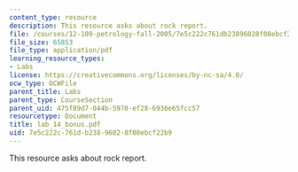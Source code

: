 ```yaml
---
content_type: resource
description: This resource asks about rock report.
file: /courses/12-109-petrology-fall-2005/7e5c222c761db23896028f08ebcf22b9_lab_14_bonus.pdf
file_size: 65853
file_type: application/pdf
learning_resource_types:
- Labs
license: https://creativecommons.org/licenses/by-nc-sa/4.0/
ocw_type: OCWFile
parent_title: Labs
parent_type: CourseSection
parent_uid: 475f89d7-044b-5978-ef28-6936e65fcc57
resourcetype: Document
title: lab_14_bonus.pdf
uid: 7e5c222c-761d-b238-9602-8f08ebcf22b9
---
```

This resource asks about rock report.